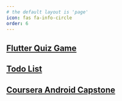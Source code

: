 ```yaml
---
# the default layout is 'page'
icon: fas fa-info-circle
order: 6
---
```


## [Flutter Quiz Game](/posts/flutter-quiz/)
## [Todo List](/posts/android-todo/)
## [Coursera Android Capstone](posts/capstone)